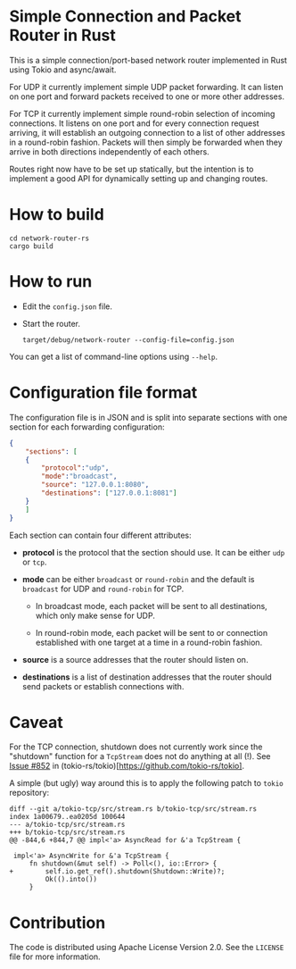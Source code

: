 # Simple Connection and Packet Router in Rust

This is a simple connection/port-based network router implemented in
Rust using Tokio and async/await.

For UDP it currently implement simple UDP packet forwarding. It can
listen on one port and forward packets received to one or more other
addresses.

For TCP it currently implement simple round-robin selection of
incoming connections. It listens on one port and for every connection
request arriving, it will establish an outgoing connection to a list
of other addresses in a round-robin fashion. Packets will then simply
be forwarded when they arrive in both directions independently of each
others.

Routes right now have to be set up statically, but the intention is to
implement a good API for dynamically setting up and changing routes.
	
# How to build

```
cd network-router-rs
cargo build
```

# How to run

* Edit the `config.json` file.

* Start the router. 

  ```
  target/debug/network-router --config-file=config.json
  ```

You can get a list of command-line options using `--help`.

# Configuration file format

The configuration file is in JSON and is split into separate sections
with one section for each forwarding configuration:

```json
{
    "sections": [
	{
	    "protocol":"udp",
	    "mode":"broadcast",
	    "source": "127.0.0.1:8080",
	    "destinations": ["127.0.0.1:8081"]
	}
    ]
}
```

Each section can contain four different attributes:

- **protocol** is the protocol that the section should use. It can be
  either `udp` or `tcp`.
- **mode** can be either `broadcast` or `round-robin` and the default
  is `broadcast` for UDP and `round-robin` for TCP.
  
  - In broadcast mode, each packet will be sent to all destinations,
    which only make sense for UDP.

  - In round-robin mode, each packet will be sent to or connection
    established with one target at a time in a round-robin fashion.

- **source** is a source addresses that the router should
  listen on.
  
- **destinations** is a list of destination addresses that the router
  should send packets or establish connections with.

# Caveat

For the TCP connection, shutdown does not currently work since the
"shutdown" function for a `TcpStream` does not do anything at all
(!). See [Issue #852](https://github.com/tokio-rs/tokio/issues/852) in
(tokio-rs/tokio)[https://github.com/tokio-rs/tokio].

A simple (but ugly) way around this is to apply the following patch to
`tokio` repository:

```
diff --git a/tokio-tcp/src/stream.rs b/tokio-tcp/src/stream.rs
index 1a00679..ea0205d 100644
--- a/tokio-tcp/src/stream.rs
+++ b/tokio-tcp/src/stream.rs
@@ -844,6 +844,7 @@ impl<'a> AsyncRead for &'a TcpStream {
 
 impl<'a> AsyncWrite for &'a TcpStream {
     fn shutdown(&mut self) -> Poll<(), io::Error> {
+        self.io.get_ref().shutdown(Shutdown::Write)?;
         Ok(().into())
     }
```

# Contribution

The code is distributed using Apache License Version 2.0. See the
`LICENSE` file for more information.
